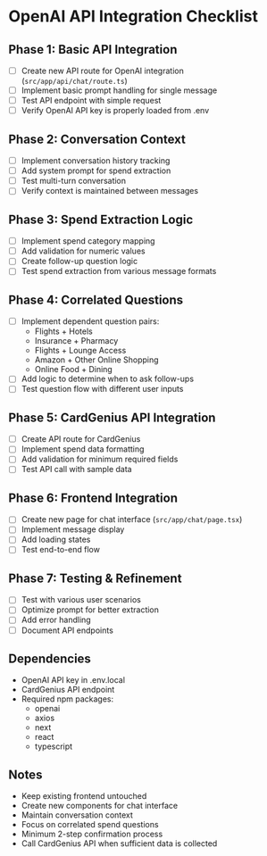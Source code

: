 # OpenAI API Integration Checklist

## Phase 1: Basic API Integration
- [ ] Create new API route for OpenAI integration (`src/app/api/chat/route.ts`)
- [ ] Implement basic prompt handling for single message
- [ ] Test API endpoint with simple request
- [ ] Verify OpenAI API key is properly loaded from .env

## Phase 2: Conversation Context
- [ ] Implement conversation history tracking
- [ ] Add system prompt for spend extraction
- [ ] Test multi-turn conversation
- [ ] Verify context is maintained between messages

## Phase 3: Spend Extraction Logic
- [ ] Implement spend category mapping
- [ ] Add validation for numeric values
- [ ] Create follow-up question logic
- [ ] Test spend extraction from various message formats

## Phase 4: Correlated Questions
- [ ] Implement dependent question pairs:
  - Flights + Hotels
  - Insurance + Pharmacy
  - Flights + Lounge Access
  - Amazon + Other Online Shopping
  - Online Food + Dining
- [ ] Add logic to determine when to ask follow-ups
- [ ] Test question flow with different user inputs

## Phase 5: CardGenius API Integration
- [ ] Create API route for CardGenius
- [ ] Implement spend data formatting
- [ ] Add validation for minimum required fields
- [ ] Test API call with sample data

## Phase 6: Frontend Integration
- [ ] Create new page for chat interface (`src/app/chat/page.tsx`)
- [ ] Implement message display
- [ ] Add loading states
- [ ] Test end-to-end flow

## Phase 7: Testing & Refinement
- [ ] Test with various user scenarios
- [ ] Optimize prompt for better extraction
- [ ] Add error handling
- [ ] Document API endpoints

## Dependencies
- OpenAI API key in .env.local
- CardGenius API endpoint
- Required npm packages:
  - openai
  - axios
  - next
  - react
  - typescript

## Notes
- Keep existing frontend untouched
- Create new components for chat interface
- Maintain conversation context
- Focus on correlated spend questions
- Minimum 2-step confirmation process
- Call CardGenius API when sufficient data is collected 